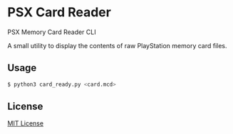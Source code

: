 # PSX Card Reader
PSX Memory Card Reader CLI

A small utility to display the contents of raw PlayStation memory card files.

## Usage
```sh
$ python3 card_ready.py <card.mcd>
```

## License
[MIT License](License)
